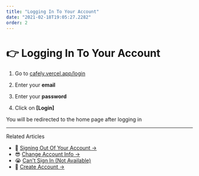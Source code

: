 ```yaml
---
title: "Logging In To Your Account"
date: "2021-02-18T19:05:27.2282"
order: 2
---
```


# 👉 Logging In To Your Account

1. Go to [cafely.vercel.app/login](https://cafely.vercel.app/login)

2. Enter your **email**

3. Enter your **password**

4. Click on **[Login]**

You will be redirected to the home page after logging in

---

Related Articles

- 🚪 [Signing Out Of Your Account &rarr;](/SigningOut)
- 😎 [Change Account Info &rarr;](/ChangeAccountInfo)
- 😭 [Can't Sign In (Not Available)](/manual/CantSignIn)
- 🤩 [Create Account &rarr;](/manual/CreateAccount)
